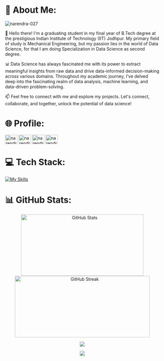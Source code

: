 # 💫 About Me: 
<p align="left"> <img src="https://komarev.com/ghpvc/?username=narendra-027&label=Profile%20views&color=0e75b6&style=flat" alt="narendra-027" /> </p>

👋 Hello there! I'm a graduating student in my final year of B.Tech degree at the prestigious Indian Institute of Technology (IIT) Jodhpur. My primary field of study is Mechanical Engineering, but my passion lies in the world of Data Science, for that I am doing Specialization in Data Science as second degree.

📊 Data Science has always fascinated me with its power to extract meaningful insights from raw data and drive data-informed decision-making across various domains. Throughout my academic journey, I've delved deep into the fascinating realm of data analysis, machine learning, and data-driven problem-solving.

📫 Feel free to connect with me and explore my projects. Let's connect, collaborate, and together, unlock the potential of data science!
<br>

# 🌐 Profile:
<!--[![LinkedIn](https://img.shields.io/badge/LinkedIn-%230077B5.svg?logo=linkedin&logoColor=white)](https://linkedin.com/in/narendra-jani-027) 
<h3 align="left">🌐 Connect with me:</h3>-->
<p align="left">
<a href="https://linkedin.com/in/narendra-jani-027" target="blank"><img align="center" src="https://raw.githubusercontent.com/rahuldkjain/github-profile-readme-generator/master/src/images/icons/Social/linked-in-alt.svg" alt="narendra-jani-027" height="30" width="40" /></a>
<a href="https://kaggle.com/narendrab20me048" target="blank"><img align="center" src="https://raw.githubusercontent.com/rahuldkjain/github-profile-readme-generator/master/src/images/icons/Social/kaggle.svg" alt="narendrab20me048" height="30" width="40" /></a>
<a href="https://www.leetcode.com/narendra_027" target="blank"><img align="center" src="https://raw.githubusercontent.com/rahuldkjain/github-profile-readme-generator/master/src/images/icons/Social/leet-code.svg" alt="narendra_027" height="30" width="40" /></a>
<a href="https://auth.geeksforgeeks.org/user/narendra11" target="blank"><img align="center" src="https://raw.githubusercontent.com/rahuldkjain/github-profile-readme-generator/master/src/images/icons/Social/geeks-for-geeks.svg" alt="narendra11" height="30" width="40" /></a>
</p>

# 💻 Tech Stack:
[![My Skills](https://skillicons.dev/icons?i=py,c,cpp,kotlin,sqlite,html,css,js,matlab,pytorch,tensorflow,mongodb,aws,arduino,express,react,nodejs,bootstrap,figma,github,latex,androidstudio,vscode,&perline=12)](https://skillicons.dev)
<!--
![C](https://img.shields.io/badge/c-%2300599C.svg?style=for-the-badge&logo=c&logoColor=white) ![C++](https://img.shields.io/badge/c++-%2300599C.svg?style=for-the-badge&logo=c%2B%2B&logoColor=white) ![CSS3](https://img.shields.io/badge/css3-%231572B6.svg?style=for-the-badge&logo=css3&logoColor=white) ![LaTeX](https://img.shields.io/badge/latex-%23008080.svg?style=for-the-badge&logo=latex&logoColor=white) ![Kotlin](https://img.shields.io/badge/kotlin-%230095D5.svg?style=for-the-badge&logo=kotlin&logoColor=white) ![JavaScript](https://img.shields.io/badge/javascript-%23323330.svg?style=for-the-badge&logo=javascript&logoColor=%23F7DF1E) ![Python](https://img.shields.io/badge/python-3670A0?style=for-the-badge&logo=python&logoColor=ffdd54) ![AWS](https://img.shields.io/badge/AWS-%23FF9900.svg?style=for-the-badge&logo=amazon-aws&logoColor=white) ![Express.js](https://img.shields.io/badge/express.js-%23404d59.svg?style=for-the-badge&logo=express&logoColor=%2361DAFB) ![NodeJS](https://img.shields.io/badge/node.js-6DA55F?style=for-the-badge&logo=node.js&logoColor=white) ![React](https://img.shields.io/badge/react-%2320232a.svg?style=for-the-badge&logo=react&logoColor=%2361DAFB) ![ANDROID](https://img.shields.io/badge/android-%2320232a.svg?style=for-the-badge&logo=android&logoColor=%a4c639) ![GitHub](https://img.shields.io/badge/GitHub-%23121011.svg?style=for-the-badge&logo=github&logoColor=white) ![MySQL](https://img.shields.io/badge/mysql-%2300f.svg?style=for-the-badge&logo=mysql&logoColor=white) ![MongoDB](https://img.shields.io/badge/MongoDB-%234ea94b.svg?style=for-the-badge&logo=mongodb&logoColor=white) ![Keras](https://img.shields.io/badge/Keras-%23D00000.svg?style=for-the-badge&logo=Keras&logoColor=white) ![NumPy](https://img.shields.io/badge/numpy-%23013243.svg?style=for-the-badge&logo=numpy&logoColor=white) ![Pandas](https://img.shields.io/badge/pandas-%23150458.svg?style=for-the-badge&logo=pandas&logoColor=white) ![PyTorch](https://img.shields.io/badge/PyTorch-%23EE4C2C.svg?style=for-the-badge&logo=PyTorch&logoColor=white) ![scikit-learn](https://img.shields.io/badge/scikit--learn-%23F7931E.svg?style=for-the-badge&logo=scikit-learn&logoColor=white) ![TensorFlow](https://img.shields.io/badge/TensorFlow-%23FF6F00.svg?style=for-the-badge&logo=TensorFlow&logoColor=white) ![GIT](https://img.shields.io/badge/Git-fc6d26?style=for-the-badge&logo=git&logoColor=white)-->
# 📊 GitHub Stats:
<div align="center" style="height: 200px;">
  <img src="https://github-readme-stats.vercel.app/api?username=Narendra-027&theme=radical&hide_border=false&include_all_commits=true&count_private=true" alt="GitHub Stats" style="height: 200px; width: 400px;" /> 

  <img src="https://github-readme-streak-stats.herokuapp.com/?user=Narendra-027&theme=radical&hide_border=false" alt="GitHub Streak" style="height: 200px; width: 440px;"/>

  ![](https://github-profile-trophy.vercel.app/?username=Narendra-027&theme=radical&no-frame=true&no-bg=true&margin-w=0)

  ![](https://github-contributor-stats.vercel.app/api?username=Narendra-027&limit=6&theme=dark&combine_all_yearly_contributions=true)

</div>


<!--
<div align="center">
  <img src="https://github-readme-stats.vercel.app/api?username=Narendra-027&theme=radical&hide_border=false&include_all_commits=true&count_private=true" alt="GitHub Stats" /> 
  <img src="https://github-readme-streak-stats.herokuapp.com/?user=Narendra-027&theme=radical&hide_border=false" alt="GitHub Streak" />
  <img src="https://github-readme-stats.vercel.app/api/top-langs/?username=Narendra-027&theme=radical&hide_border=false&include_all_commits=true&count_private=true&layout=compact" alt="Top Languages" />
</div>
-->
<br/>

<!--
![](https://github-readme-stats.vercel.app/api?username=Narendra-027&theme=radical&hide_border=false&include_all_commits=true&count_private=true)<br/>
![](https://github-readme-streak-stats.herokuapp.com/?user=Narendra-027&theme=radical&hide_border=false)<br/>
![](https://github-readme-stats.vercel.app/api/top-langs/?username=Narendra-027&theme=radical&hide_border=false&include_all_commits=true&count_private=true&layout=compact)
--->

<!--

![](https://github-profile-trophy.vercel.app/?username=Narendra-027&theme=radical&no-frame=false&no-bg=true&margin-w=4)
[![](https://visitcount.itsvg.in/api?id=Narendra-027&icon=0&color=0)](https://visitcount.itsvg.in)

### ✍️ Random Dev Quote
![](https://quotes-github-readme.vercel.app/api?type=horizontal&theme=radical)

### 🔝 Top Contributed Repo
![](https://github-contributor-stats.vercel.app/api?username=Narendra-027&limit=5&theme=dark&combine_all_yearly_contributions=true)

### 😂 Random Dev Meme
<img src='https://randommeme-five.vercel.app/' style="height: 400px;"/>
-->
<!-- Proudly created with GPRM ( https://gprm.itsvg.in ) -->

